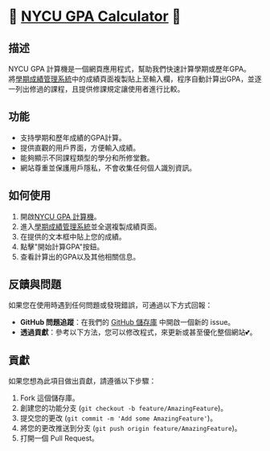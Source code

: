 # 🍺 <a href="https://nycu-gpa-calculator.tigerxsk.com/" title="進入網站" target="_blank">NYCU GPA Calculator</a> 🍺

## 描述
NYCU GPA 計算機是一個網頁應用程式，幫助我們快速計算學期或歷年GPA。<br>
將<a href="https://regist.nycu.edu.tw/p_student/default.aspx" title="進入學期成績管理系統" target="_blank">學期成績管理系統</a>中的成績頁面複製貼上至輸入欄，程序自動計算出GPA，並逐一列出修過的課程，且提供修課規定讓使用者進行比較。
<br>

## 功能
- 支持學期和歷年成績的GPA計算。
- 提供直觀的用戶界面，方便輸入成績。
- 能夠顯示不同課程類型的學分和所修堂數。
- 網站尊重並保護用戶隱私，不會收集任何個人識別資訊。

## 如何使用
1. 開啟<a href="https://nycu-gpa-calculator.tigerxsk.com/" title="進入網站" target="_blank">NYCU GPA 計算機</a>。
2. 進入<a href="https://regist.nycu.edu.tw/p_student/default.aspx" title="進入學期成績管理系統" target="_blank">學期成績管理系統</a>並全選複製成績頁面。
3. 在提供的文本框中貼上您的成績。
4. 點擊"開始計算GPA"按鈕。
5. 查看計算出的GPA以及其他相關信息。

## 反饋與問題
如果您在使用時遇到任何問題或發現錯誤，可通過以下方式回報：
- **GitHub 問題追蹤**：在我們的 [GitHub 儲存庫](https://github.com/NYCU-GPA-Calculator) 中開啟一個新的 issue。
- **透過貢獻**：參考以下方法，您可以修改程式，來更新或甚至優化整個網站💕。

## 貢獻
如果您想為此項目做出貢獻，請遵循以下步驟：
1. Fork 這個儲存庫。
2. 創建您的功能分支 (`git checkout -b feature/AmazingFeature`)。
3. 提交您的更改 (`git commit -m 'Add some AmazingFeature'`)。
4. 將您的更改推送到分支 (`git push origin feature/AmazingFeature`)。
5. 打開一個 Pull Request。